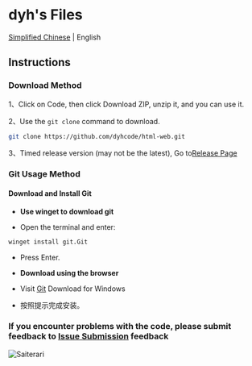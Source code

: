 # dyh's Files

[Simplified Chinese](./README.md) | English

## Instructions

### Download Method

1、Click on Code, then click Download ZIP, unzip it, and you can use it.

2、Use the `git clone` command to download.

```bash
git clone https://github.com/dyhcode/html-web.git
```

3、Timed release version (may not be the latest),
Go to[Release Page](https://github.com/dyhcode/html-web/releases)

### Git Usage Method

#### Download and Install Git

- **Use winget to download git**

- Open the terminal and enter:

```bash
winget install git.Git
```

- Press Enter.

- **Download using the browser**

- Visit [Git](https://git-scm.com/downloads/win) Download for Windows

- 按照提示完成安装。

### If you encounter problems with the code, please submit feedback to [Issue Submission](https://github.com/dyhcode/html-web/issues) feedback

![Saiterari](./image/茜特菈莉.png)
<!-- My Saiterari is beautiful -->
